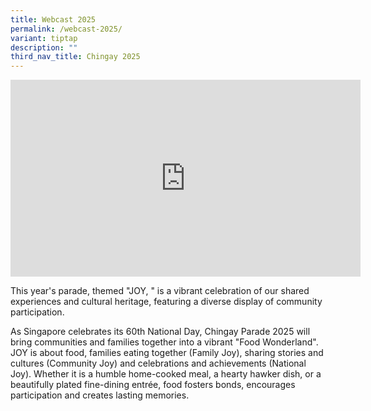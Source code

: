 ```yaml
---
title: Webcast 2025
permalink: /webcast-2025/
variant: tiptap
description: ""
third_nav_title: Chingay 2025
---
```

<div class="iframe-wrapper">
<iframe height="315" width="560" allowfullscreen="true" frameborder="0" src="https://www.youtube.com/embed/olkGHcX9skM?si=1-WvI-m4zImGUpBZ"></iframe>
</div>
<p>This year's parade, themed "JOY, " is a vibrant celebration of our shared
experiences and cultural heritage, featuring a diverse display of community
participation.</p>
<p>As Singapore celebrates its 60th National Day, Chingay Parade 2025 will
bring communities and families together into a vibrant "Food Wonderland".
JOY is about food, families eating together (Family Joy), sharing stories
and cultures (Community Joy) and celebrations and achievements (National
Joy). Whether it is a humble home-cooked meal, a hearty hawker dish, or
a beautifully plated fine-dining entrée, food fosters bonds, encourages
participation and creates lasting memories.</p>